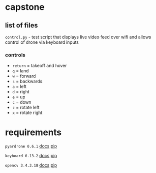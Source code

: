 # capstone
## list of files
`control.py` - test script that displays live video feed over wifi and allows control of drone via keyboard inputs
### controls
  - `return` = takeoff and hover
  - `q`      = land
  - `w`      = forward
  - `s`      = backwards
  - `a`      = left
  - `d`      = right
  - `e`      = up
  - `c`      = down
  - `z`      = rotate left
  - `x`      = rotate right

# requirements
`pyardrone 0.6.1` [docs](https://media.readthedocs.org/pdf/pyardrone/latest/pyardrone.pdf) [pip](https://pypi.org/project/pyardrone/)

`keyboard 0.13.2` [docs](https://github.com/boppreh/keyboard#api) [pip](https://pypi.org/project/keyboard/)

`opencv 3.4.3.18` [docs](https://docs.opencv.org/master/) [pip](https://pypi.org/project/opencv-python/)
